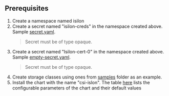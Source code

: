 ## Prerequisites

1. Create a namespace named isilon 
2. Create a secret named "isilon-creds" in the namespace created above. Sample [secret.yaml](https://github.com/dell/csi-powerscale/blob/main/samples/secret/secret.yaml).
    >Secret must be of type opaque.
3. Create a secret named "Isilon-cert-0" in the namespace created above. Sample [empty-secret.yaml](https://github.com/dell/csi-powerscale/blob/main/samples/secret/empty-secret.yaml).
    >Secret must be of type opaque.
4. Create storage classes using ones from [samples](https://github.com/dell/csi-powerscale/blob/main/samples/storageclass) folder as an example.
5. Install the chart with the name "csi-islon". 
The table [here](https://github.com/dell/csi-powerscale/blob/main/helm/csi-isilon/values.yaml) lists the configurable parameters of the chart and their default values
